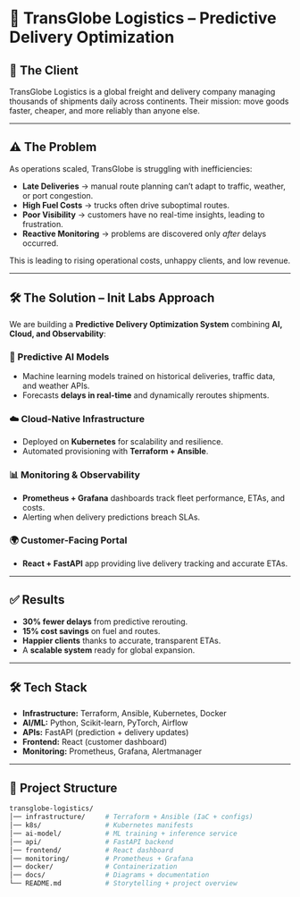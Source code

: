 # 🚚 TransGlobe Logistics – Predictive Delivery Optimization

## 📌 The Client  
TransGlobe Logistics is a global freight and delivery company managing thousands of shipments daily across continents. Their mission: move goods faster, cheaper, and more reliably than anyone else.

---

## ⚠️ The Problem  
As operations scaled, TransGlobe is struggling with inefficiencies:  

- **Late Deliveries** → manual route planning can’t adapt to traffic, weather, or port congestion.  
- **High Fuel Costs** → trucks often drive suboptimal routes.  
- **Poor Visibility** → customers have no real-time insights, leading to frustration.  
- **Reactive Monitoring** → problems are discovered only *after* delays occurred.  

This is leading to rising operational costs, unhappy clients, and low revenue.

---

## 🛠️ The Solution – Init Labs Approach  
We are building a **Predictive Delivery Optimization System** combining **AI, Cloud, and Observability**:

### 🔮 Predictive AI Models
- Machine learning models trained on historical deliveries, traffic data, and weather APIs.  
- Forecasts **delays in real-time** and dynamically reroutes shipments.  

### ☁️ Cloud-Native Infrastructure
- Deployed on **Kubernetes** for scalability and resilience.  
- Automated provisioning with **Terraform + Ansible**.  

### 📊 Monitoring & Observability
- **Prometheus + Grafana** dashboards track fleet performance, ETAs, and costs.  
- Alerting when delivery predictions breach SLAs.  

### 🌍 Customer-Facing Portal
- **React + FastAPI** app providing live delivery tracking and accurate ETAs.  

---

## ✅ Results  
- **30% fewer delays** from predictive rerouting.  
- **15% cost savings** on fuel and routes.  
- **Happier clients** thanks to accurate, transparent ETAs.  
- A **scalable system** ready for global expansion.  

---

## 🛠️ Tech Stack
- **Infrastructure:** Terraform, Ansible, Kubernetes, Docker  
- **AI/ML:** Python, Scikit-learn, PyTorch, Airflow 
- **APIs:** FastAPI (prediction + delivery updates)  
- **Frontend:** React (customer dashboard)  
- **Monitoring:** Prometheus, Grafana, Alertmanager  

---

## 📂 Project Structure
```bash
transglobe-logistics/
│── infrastructure/     # Terraform + Ansible (IaC + configs)
│── k8s/                # Kubernetes manifests
│── ai-model/           # ML training + inference service
│── api/                # FastAPI backend
│── frontend/           # React dashboard
│── monitoring/         # Prometheus + Grafana
│── docker/             # Containerization
│── docs/               # Diagrams + documentation
└── README.md           # Storytelling + project overview
